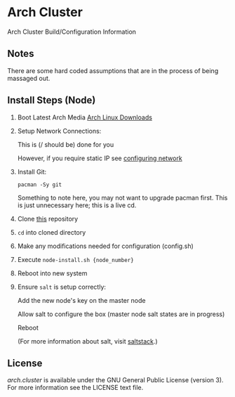 # Arch Cluster #

Arch Cluster Build/Configuration Information

## Notes ##

There are some hard coded assumptions that are in the process of being massaged
out.

## Install Steps (Node) ##

1.  Boot Latest Arch Media [Arch Linux Downloads][archDownload]

2.  Setup Network Connections:

    This is (/ should be) done for you

    However, if you require static IP see
    [configuring network][archConfigNetwork]

3.  Install Git:

        pacman -Sy git

    Something to note here, you may not want to upgrade pacman first. This
    is just unnecessary here; this is a live cd.

4.  Clone [this] repository

5.  `cd` into cloned directory

6.  Make any modifications needed for configuration (config.sh)

7.  Execute `node-install.sh {node_number}`

8.  Reboot into new system

9.  Ensure `salt` is setup correctly:

    Add the new node's key on the master node

    Allow salt to configure the box (master node salt states are in progress)

    Reboot

    (For more information about salt, visit [saltstack].)

## License ##

*arch.cluster* is available under the GNU General Public License (version 3).
For more information see the LICENSE text file.

[archConfigNetwork]:https://wiki.archlinux.org/index.php/Configuring_network
[this]:https://github.com/mpitx/arch.cluster.git
[saltstack]:http://docs.saltstack.org/
[archDownload]:https://www.archlinux.org/download/
